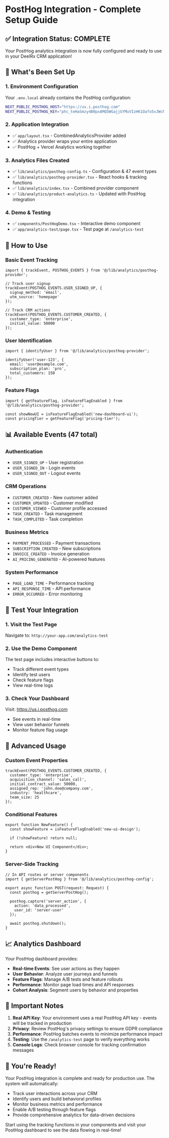 # PostHog Integration - Complete Setup Guide

## ✅ Integration Status: **COMPLETE**

Your PostHog analytics integration is now fully configured and ready to use in your DeelRx CRM application!

## 🎯 What's Been Set Up

### 1. **Environment Configuration**
Your `.env.local` already contains the PostHog configuration:
```bash
NEXT_PUBLIC_POSTHOG_HOST="https://us.i.posthog.com"
NEXT_PUBLIC_POSTHOG_KEY="phc_teHaSmzy4B0pxAMQ5WGajjGYMuVIzHK1Oafo5xJWcNZ"
```

### 2. **Application Integration**
- ✅ `app/layout.tsx` - CombinedAnalyticsProvider added
- ✅ Analytics provider wraps your entire application
- ✅ PostHog + Vercel Analytics working together

### 3. **Analytics Files Created**
- ✅ `lib/analytics/posthog-config.ts` - Configuration & 47 event types
- ✅ `lib/analytics/posthog-provider.tsx` - React hooks & tracking functions
- ✅ `lib/analytics/index.tsx` - Combined provider component
- ✅ `lib/analytics/product-analytics.ts` - Updated with PostHog integration

### 4. **Demo & Testing**
- ✅ `components/PostHogDemo.tsx` - Interactive demo component
- ✅ `app/analytics-test/page.tsx` - Test page at `/analytics-test`

## 🚀 How to Use

### Basic Event Tracking
```tsx
import { trackEvent, POSTHOG_EVENTS } from '@/lib/analytics/posthog-provider';

// Track user signup
trackEvent(POSTHOG_EVENTS.USER_SIGNED_UP, {
  signup_method: 'email',
  utm_source: 'homepage'
});

// Track CRM actions
trackEvent(POSTHOG_EVENTS.CUSTOMER_CREATED, {
  customer_type: 'enterprise',
  initial_value: 50000
});
```

### User Identification
```tsx
import { identifyUser } from '@/lib/analytics/posthog-provider';

identifyUser('user-123', {
  email: 'user@example.com',
  subscription_plan: 'pro',
  total_customers: 150
});
```

### Feature Flags
```tsx
import { getFeatureFlag, isFeatureFlagEnabled } from '@/lib/analytics/posthog-provider';

const showNewUI = isFeatureFlagEnabled('new-dashboard-ui');
const pricingTier = getFeatureFlag('pricing-tier');
```

## 📊 Available Events (47 total)

### Authentication
- `USER_SIGNED_UP` - User registration
- `USER_SIGNED_IN` - Login events
- `USER_SIGNED_OUT` - Logout events

### CRM Operations
- `CUSTOMER_CREATED` - New customer added
- `CUSTOMER_UPDATED` - Customer modified  
- `CUSTOMER_VIEWED` - Customer profile accessed
- `TASK_CREATED` - Task management
- `TASK_COMPLETED` - Task completion

### Business Metrics
- `PAYMENT_PROCESSED` - Payment transactions
- `SUBSCRIPTION_CREATED` - New subscriptions
- `INVOICE_CREATED` - Invoice generation
- `AI_PRICING_GENERATED` - AI-powered features

### System Performance
- `PAGE_LOAD_TIME` - Performance tracking
- `API_RESPONSE_TIME` - API performance
- `ERROR_OCCURRED` - Error monitoring

## 🧪 Test Your Integration

### 1. Visit the Test Page
Navigate to: `http://your-app.com/analytics-test`

### 2. Use the Demo Component
The test page includes interactive buttons to:
- Track different event types
- Identify test users
- Check feature flags
- View real-time logs

### 3. Check Your Dashboard
Visit: https://us.i.posthog.com
- See events in real-time
- View user behavior funnels
- Monitor feature flag usage

## 🔧 Advanced Usage

### Custom Event Properties
```tsx
trackEvent(POSTHOG_EVENTS.CUSTOMER_CREATED, {
  customer_type: 'enterprise',
  acquisition_channel: 'sales_call',
  initial_contract_value: 50000,
  assigned_rep: 'john.doe@company.com',
  industry: 'healthcare',
  team_size: 25
});
```

### Conditional Features
```tsx
export function NewFeature() {
  const showFeature = isFeatureFlagEnabled('new-ui-design');
  
  if (!showFeature) return null;
  
  return <div>New UI Component</div>;
}
```

### Server-Side Tracking
```tsx
// In API routes or server components
import { getServerPostHog } from '@/lib/analytics/posthog-config';

export async function POST(request: Request) {
  const posthog = getServerPostHog();
  
  posthog.capture('server_action', {
    action: 'data_processed',
    user_id: 'server-user'
  });
  
  await posthog.shutdown();
}
```

## 📈 Analytics Dashboard

Your PostHog dashboard provides:
- **Real-time Events**: See user actions as they happen
- **User Behavior**: Analyze user journeys and funnels
- **Feature Flags**: Manage A/B tests and feature rollouts
- **Performance**: Monitor page load times and API responses
- **Cohort Analysis**: Segment users by behavior and properties

## 🚨 Important Notes

1. **Real API Key**: Your environment uses a real PostHog API key - events will be tracked in production
2. **Privacy**: Review PostHog's privacy settings to ensure GDPR compliance
3. **Performance**: PostHog batches events to minimize performance impact
4. **Testing**: Use the `/analytics-test` page to verify everything works
5. **Console Logs**: Check browser console for tracking confirmation messages

## 🎉 You're Ready!

Your PostHog integration is complete and ready for production use. The system will automatically:
- Track user interactions across your CRM
- Identify users and build behavioral profiles  
- Monitor business metrics and performance
- Enable A/B testing through feature flags
- Provide comprehensive analytics for data-driven decisions

Start using the tracking functions in your components and visit your PostHog dashboard to see the data flowing in real-time!